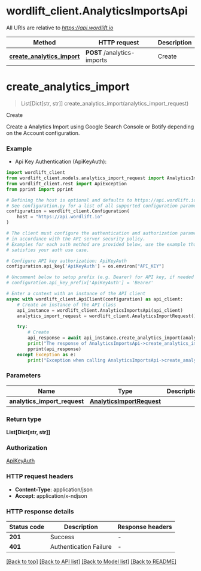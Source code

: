 # wordlift_client.AnalyticsImportsApi

All URIs are relative to *https://api.wordlift.io*

Method | HTTP request | Description
------------- | ------------- | -------------
[**create_analytics_import**](AnalyticsImportsApi.md#create_analytics_import) | **POST** /analytics-imports | Create


# **create_analytics_import**
> List[Dict[str, str]] create_analytics_import(analytics_import_request)

Create

Create a Analytics Import using Google Search Console or Botify depending on the Account configuration.

### Example

* Api Key Authentication (ApiKeyAuth):

```python
import wordlift_client
from wordlift_client.models.analytics_import_request import AnalyticsImportRequest
from wordlift_client.rest import ApiException
from pprint import pprint

# Defining the host is optional and defaults to https://api.wordlift.io
# See configuration.py for a list of all supported configuration parameters.
configuration = wordlift_client.Configuration(
    host = "https://api.wordlift.io"
)

# The client must configure the authentication and authorization parameters
# in accordance with the API server security policy.
# Examples for each auth method are provided below, use the example that
# satisfies your auth use case.

# Configure API key authorization: ApiKeyAuth
configuration.api_key['ApiKeyAuth'] = os.environ["API_KEY"]

# Uncomment below to setup prefix (e.g. Bearer) for API key, if needed
# configuration.api_key_prefix['ApiKeyAuth'] = 'Bearer'

# Enter a context with an instance of the API client
async with wordlift_client.ApiClient(configuration) as api_client:
    # Create an instance of the API class
    api_instance = wordlift_client.AnalyticsImportsApi(api_client)
    analytics_import_request = wordlift_client.AnalyticsImportRequest() # AnalyticsImportRequest | 

    try:
        # Create
        api_response = await api_instance.create_analytics_import(analytics_import_request)
        print("The response of AnalyticsImportsApi->create_analytics_import:\n")
        pprint(api_response)
    except Exception as e:
        print("Exception when calling AnalyticsImportsApi->create_analytics_import: %s\n" % e)
```



### Parameters


Name | Type | Description  | Notes
------------- | ------------- | ------------- | -------------
 **analytics_import_request** | [**AnalyticsImportRequest**](AnalyticsImportRequest.md)|  | 

### Return type

**List[Dict[str, str]]**

### Authorization

[ApiKeyAuth](../README.md#ApiKeyAuth)

### HTTP request headers

 - **Content-Type**: application/json
 - **Accept**: application/x-ndjson

### HTTP response details

| Status code | Description | Response headers |
|-------------|-------------|------------------|
**201** | Success |  -  |
**401** | Authentication Failure |  -  |

[[Back to top]](#) [[Back to API list]](../README.md#documentation-for-api-endpoints) [[Back to Model list]](../README.md#documentation-for-models) [[Back to README]](../README.md)

